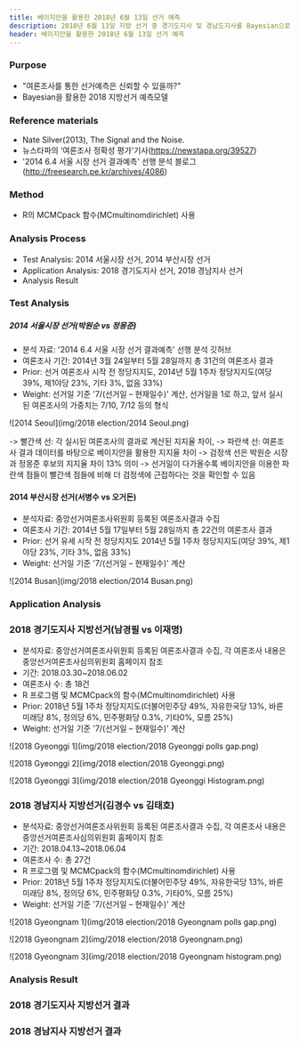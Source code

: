 ```yaml
---
title: 베이지안을 활용한 2018년 6월 13일 선거 예측
description: 2018년 6월 13일 지방 선거 중 경기도지사 및 경남도지사를 Bayesian으로 추측합니다.
header: 베이지안을 활용한 2018년 6월 13일 선거 예측
---
```


### Purpose
- "여론조사를 통한 선거예측은 신뢰할 수 있을까?"
- Bayesian을 활용한 2018 지방선거 예측모델

### Reference materials
- Nate Silver(2013), The Signal and the Noise.
- 뉴스타파의 ‘여론조사 정확성 평가'기사(https://newstapa.org/39527)
- '2014 6.4 서울 시장 선거 결과예측' 선행 분석 블로그(http://freesearch.pe.kr/archives/4086)

### Method
- R의 MCMCpack 함수(MCmultinomdirichlet) 사용

### Analysis Process
- Test Analysis: 2014 서울시장 선거, 2014 부산시장 선거
- Application Analysis: 2018 경기도지사 선거, 2018 경남지사 선거
- Analysis Result


### Test Analysis

##### 2014 서울시장 선거(박원순 vs 정몽준)
- 분석 자료: '2014 6.4 서울 시장 선거 결과예측' 선행 분석 깃허브
- 여론조사 기간: 2014년 3월 24일부터 5월 28일까지 총 31건의 여론조사 결과
- Prior: 선거 여론조사 시작 전 정당지지도, 2014년 5월 1주차 정당지지도(여당 39%, 제1야당 23%, 기타 3%, 없음 33%)
- Weight: 선거일 기준 '7/(선거일 – 현재일수)' 계산, 선거일을 1로 하고, 앞서 실시된 여론조사의 가중치는 7/10, 7/12 등의 형식

![2014 Seoul](img/2018 election/2014 Seoul.png)

-> 빨간색 선: 각 실시된 여론조사의 결과로 계산된 지지율 차이,
-> 파란색 선: 여론조사 결과 데이터를 바탕으로 베이지안을 활용한 지지율 차이
-> 검정색 선은 박원순 시장과 정몽준 후보의 지지율 차이 13% 의미
-> 선거일이 다가올수록 베이지안을 이용한 파란색 점들이 빨간색 점들에 비해 더 검정색에 근접하다는 것을 확인할 수 있음


#### 2014 부산시장 선거(서병수 vs 오거돈)
- 분석자료: 중앙선거여론조사위원회 등록된 여론조사결과 수집
- 여론조사 기간: 2014년 5월 17일부터 5월 28일까지 총 22건의 여론조사 결과
- Prior: 선거 유세 시작 전 정당지지도 2014년 5월 1주차 정당지지도(여당 39%, 제1야당 23%, 기타 3%, 없음 33%)
- Weight: 선거일 기준 '7/(선거일 – 현재일수)' 계산

![2014 Busan](img/2018 election/2014 Busan.png)



### Application Analysis

### 2018 경기도지사 지방선거(남경필 vs 이재명)
- 분석자료: 중앙선거여론조사위원회 등록된 여론조사결과 수집, 각 여론조사 내용은 중앙선거여론조사심의위원회 홈페이지 참조
- 기간: 2018.03.30~2018.06.02
- 여론조사 수: 총 18건
- R 프로그램 및 MCMCpack의 함수(MCmultinomdirichlet) 사용
- Prior: 2018년 5월 1주차 정당지지도(더불어민주당 49%, 자유한국당 13%, 바른미래당 8%, 정의당 6%, 민주평화당 0.3%, 기타0%, 모름 25%)
- Weight: 선거일 기준 '7/(선거일 – 현재일수)' 계산

![2018 Gyeonggi 1](img/2018 election/2018 Gyeonggi polls gap.png)

![2018 Gyeonggi 2](img/2018 election/2018 Gyeonggi.png)

![2018 Gyeonggi 3](img/2018 election/2018 Gyeonggi Histogram.png)



### 2018 경남지사 지방선거(김경수 vs 김태호)
- 분석자료: 중앙선거여론조사위원회 등록된 여론조사결과 수집, 각 여론조사 내용은 중앙선거여론조사심의위원회 홈페이지 참조
- 기간: 2018.04.13~2018.06.04
- 여론조사 수: 총 27건
- R 프로그램 및 MCMCpack의 함수(MCmultinomdirichlet) 사용
- Prior: 2018년 5월 1주차 정당지지도(더불어민주당 49%, 자유한국당 13%, 바른미래당 8%, 정의당 6%, 민주평화당 0.3%, 기타0%, 모름 25%)
- Weight: 선거일 기준 '7/(선거일 – 현재일수)' 계산

![2018 Gyeongnam 1](img/2018 election/2018 Gyeongnam polls gap.png)

![2018 Gyeongnam 2](img/2018 election/2018 Gyeongnam.png)

![2018 Gyeongnam 3](img/2018 election/2018 Gyeongnam histogram.png)



### Analysis Result

### 2018 경기도지사 지방선거 결과



### 2018 경남지사 지방선거 결과
